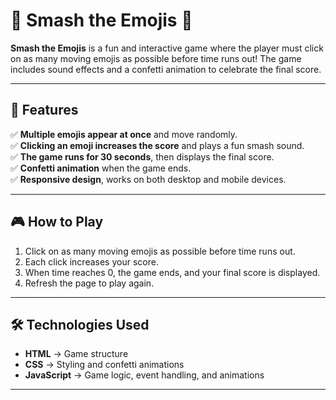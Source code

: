 # 🎉 Smash the Emojis 🎉

**Smash the Emojis** is a fun and interactive game where the player must click on as many moving emojis as possible before time runs out! The game includes sound effects and a confetti animation to celebrate the final score.

---

## 🚀 Features

✅ **Multiple emojis appear at once** and move randomly.  
✅ **Clicking an emoji increases the score** and plays a fun smash sound.  
✅ **The game runs for 30 seconds**, then displays the final score.  
✅ **Confetti animation** when the game ends.  
✅ **Responsive design**, works on both desktop and mobile devices.  

---

## 🎮 How to Play

1. Click on as many moving emojis as possible before time runs out.  
2. Each click increases your score.  
3. When time reaches 0, the game ends, and your final score is displayed.  
4. Refresh the page to play again.

---

## 🛠 Technologies Used

- **HTML** → Game structure  
- **CSS** → Styling and confetti animations  
- **JavaScript** → Game logic, event handling, and animations  

---



